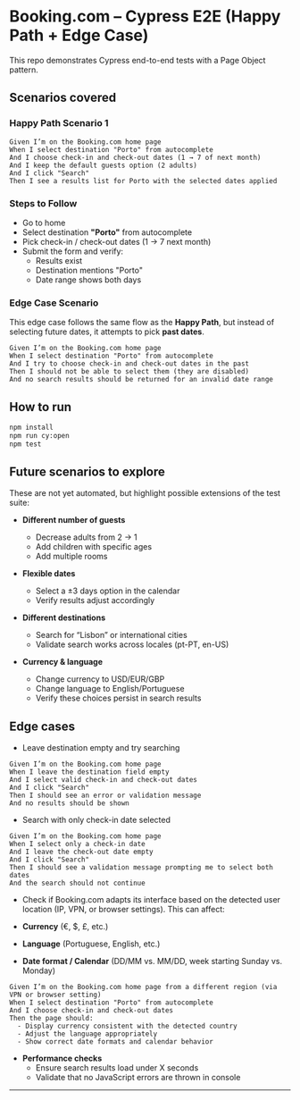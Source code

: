 # Booking.com – Cypress E2E (Happy Path + Edge Case)

This repo demonstrates Cypress end-to-end tests with a Page Object pattern.

## Scenarios covered

### Happy Path Scenario 1

```gherkin
Given I’m on the Booking.com home page
When I select destination "Porto" from autocomplete
And I choose check-in and check-out dates (1 → 7 of next month)
And I keep the default guests option (2 adults)
And I click "Search"
Then I see a results list for Porto with the selected dates applied
```

### Steps to Follow

- Go to home
- Select destination **"Porto"** from autocomplete
- Pick check-in / check-out dates (1 → 7 next month)
- Submit the form and verify:
  - Results exist
  - Destination mentions "Porto"
  - Date range shows both days

### Edge Case Scenario

This edge case follows the same flow as the **Happy Path**,
but instead of selecting future dates, it attempts to pick **past dates**.

```gherkin
Given I’m on the Booking.com home page
When I select destination "Porto" from autocomplete
And I try to choose check-in and check-out dates in the past
Then I should not be able to select them (they are disabled)
And no search results should be returned for an invalid date range
```

## How to run

```bash
npm install
npm run cy:open
npm test
```

## Future scenarios to explore

These are not yet automated, but highlight possible extensions of the test suite:

- **Different number of guests**

  - Decrease adults from 2 → 1
  - Add children with specific ages
  - Add multiple rooms

- **Flexible dates**

  - Select a ±3 days option in the calendar
  - Verify results adjust accordingly

- **Different destinations**

  - Search for “Lisbon” or international cities
  - Validate search works across locales (pt-PT, en-US)

- **Currency & language**

  - Change currency to USD/EUR/GBP
  - Change language to English/Portuguese
  - Verify these choices persist in search results

## Edge cases

- Leave destination empty and try searching

```gherkin
Given I’m on the Booking.com home page
When I leave the destination field empty
And I select valid check-in and check-out dates
And I click "Search"
Then I should see an error or validation message
And no results should be shown
```

- Search with only check-in date selected

```gherkin
Given I’m on the Booking.com home page
When I select only a check-in date
And I leave the check-out date empty
And I click "Search"
Then I should see a validation message prompting me to select both dates
And the search should not continue
```

- Check if Booking.com adapts its interface based on the detected user location
  (IP, VPN, or browser settings). This can affect:

- **Currency** (€, $, £, etc.)
- **Language** (Portuguese, English, etc.)
- **Date format / Calendar** (DD/MM vs. MM/DD, week starting Sunday vs. Monday)

```gherkin
Given I’m on the Booking.com home page from a different region (via VPN or browser setting)
When I select destination "Porto" from autocomplete
And I choose check-in and check-out dates
Then the page should:
  - Display currency consistent with the detected country
  - Adjust the language appropriately
  - Show correct date formats and calendar behavior
```

- **Performance checks**
  - Ensure search results load under X seconds
  - Validate that no JavaScript errors are thrown in console

---

```

```
